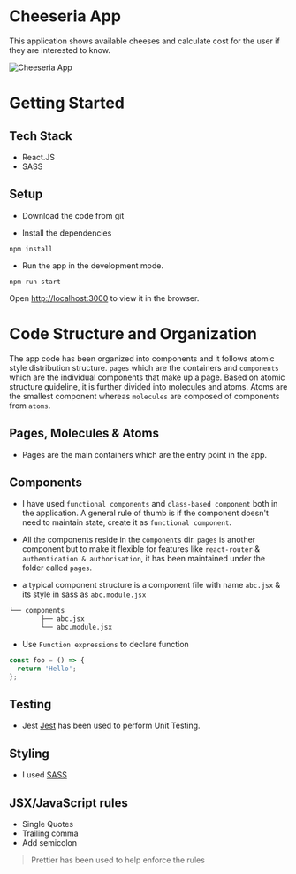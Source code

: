 # Cheeseria App

This application shows available cheeses and calculate cost for the user if they are interested to know.

![Cheeseria App](https://i.ibb.co/cNBtsMS/Screen-Shot-2022-05-21-at-7-25-43-pm.png)

# Getting Started

## Tech Stack

- React.JS
- SASS

## Setup

- Download the code from git

- Install the dependencies

```
npm install
```

- Run the app in the development mode.

```
npm run start
```

Open [http://localhost:3000](http://localhost:3000) to view it in the browser.

# Code Structure and Organization

The app code has been organized into components and it follows atomic style distribution structure. `pages` which are the containers and `components` which are the individual components that make up a page. Based on atomic structure guideline, it is further divided into molecules and atoms. Atoms are the smallest component whereas `molecules` are composed of components from `atoms`.

## Pages, Molecules & Atoms

- Pages are the main containers which are the entry point in the app.

## Components

- I have used `functional components` and `class-based component` both in the application. A general rule of thumb is if the component doesn't need to maintain state, create it as `functional component`.

- All the components reside in the `components` dir. `pages` is another component but to make it flexible for features like `react-router` & `authentication & authorisation`, it has been maintained under the folder called `pages`.

- a typical component structure is a component file with name `abc.jsx` & its style in sass as `abc.module.jsx`

```bash
└── components
        ├── abc.jsx
        └── abc.module.jsx
```

- Use `Function expressions` to declare function

```javascript
const foo = () => {
  return 'Hello';
};
```

## Testing

- Jest [Jest](https://jestjs.io/docs/en/getting-started.html) has been used to perform Unit Testing.

## Styling

- I used [SASS](https://sass-lang.com/)

## JSX/JavaScript rules

- Single Quotes
- Trailing comma
- Add semicolon

> Prettier has been used to help enforce the rules
